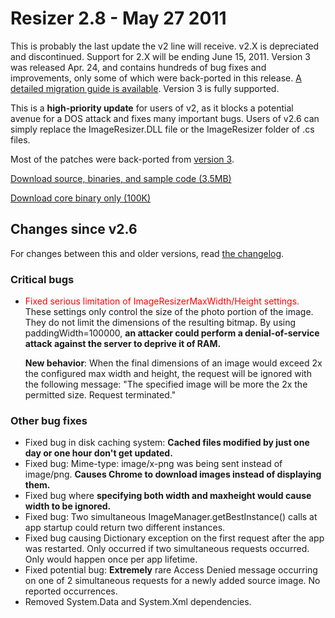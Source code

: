# Resizer 2.8 - May 27 2011

This is probably the last update the v2 line will receive. v2.X is depreciated and discontinued. Support for 2.X will be ending June 15, 2011. Version 3 was released Apr. 24, and contains hundreds of bug fixes and improvements, only some of which were back-ported in this release. [A detailed migration guide is available](/docs/2to3/). Version 3 is fully supported.

This is a **high-priority update** for users of v2, as it blocks a potential avenue for a DOS attack and fixes many important bugs. Users of v2.6 can simply replace the ImageResizer.DLL file or the ImageResizer folder of .cs files.

Most of the patches were back-ported from [version 3](/).

<a href="http://downloads.imageresizing.net/ImageResizer2.8-full-may-27-2011.zip" class="awesome green">Download source, binaries, and sample code (3.5MB)</a>

<a href="http://downloads.imageresizing.net/ImageResizer2.8-core-may-27-2011.zip" class="awesome black">Download core binary only (100K)</a>


## Changes since v2.6

For changes between this and older versions,  read [the changelog](/docs/v2/changelog).

### Critical bugs

* <span style="color:red;">Fixed serious limitation of ImageResizerMaxWidth/Height settings.</span>  
  These settings only control the size of the photo portion of the image. They do not limit the dimensions of the resulting bitmap. By using paddingWidth=100000, **an attacker could perform a denial-of-service attack against the server to deprive it of RAM.**
  
  **New behavior**: When the final dimensions of an image would exceed 2x the configured max width and height, the request will be ignored with the following message: "The specified image will be more the 2x the permitted size. Request terminated."


### Other bug fixes

* Fixed bug in disk caching system: **Cached files modified by just one day or one hour don't get updated.**
* Fixed bug: Mime-type: image/x-png was being sent instead of image/png. **Causes Chrome to download images instead of displaying them.**
* Fixed bug where **specifying both width and maxheight would cause width to be ignored.**
* Fixed bug: Two simultaneous ImageManager.getBestInstance() calls at app startup could return two different instances.
* Fixed bug causing Dictionary exception on the first request after the app was restarted. Only occurred if two simultaneous requests occurred. Only would happen once per app lifetime. 
* Fixed potential bug: **Extremely** rare Access Denied message occurring on one of 2 simultaneous requests for a newly added source image. No reported occurrences.
* Removed System.Data and System.Xml dependencies.